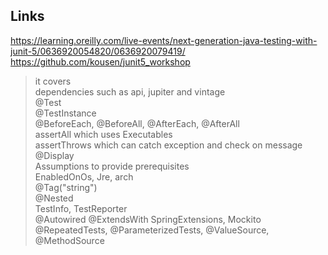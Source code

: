 ## Links
https://learning.oreilly.com/live-events/next-generation-java-testing-with-junit-5/0636920054820/0636920079419/
https://github.com/kousen/junit5_workshop
> it covers  
dependencies such as api, jupiter and vintage    
@Test  
@TestInstance  
@BeforeEach, @BeforeAll, @AfterEach, @AfterAll  
assertAll which uses Executables  
assertThrows which can catch exception and check on message  
@Display  
Assumptions to provide prerequisites  
EnabledOnOs, Jre, arch  
@Tag("string")  
@Nested  
TestInfo, TestReporter  
@Autowired @ExtendsWith SpringExtensions, Mockito  
@RepeatedTests, @ParameterizedTests, @ValueSource, @MethodSource  



